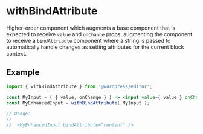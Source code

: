 withBindAttribute
=================

Higher-order component which augments a base component that is expected to
receive `value` and `onChange` props, augmenting the component to receive a
`bindAttribute` component where a string is passed to automatically handle
changes as setting attributes for the current block context.

## Example

```jsx
import { withBindAttribute } from '@wordpress/editor';

const MyInput = ( { value, onChange } ) => <input value={ value } onChange={ onChange } />;
const MyEnhancedInput = withBindAttribute( MyInput );

// Usage:
//
//  <MyEnhancedInput bindAttribute="content" />
```
